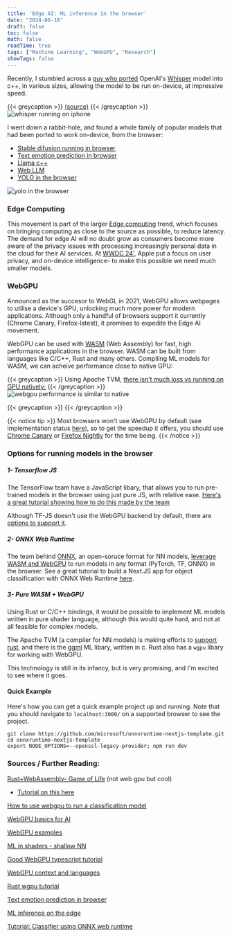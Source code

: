 ```yaml
---
title: 'Edge AI: ML inference in the browser'
date: "2024-06-18"
draft: false
toc: false
math: false
readTime: true
tags: ["Machine Learning", "WebGPU", "Research"]
showTags: false
---
```


Recently, I stumbled across a [guy who ported](https://whisper.ggerganov.com/) OpenAI's [Whisper](https://github.com/openai/whisper) model into c++, in various sizes, allowing the model to be run on-device, at impressive speed.

{{< greycaption >}} [(source)](https://github.com/ggerganov/whisper.cpp) {{< /greycaption >}}
![whisper running on iphone](/images/whisper_iphone.gif#smaller)

I went down a rabbit-hole, and found a whole family of popular models that had been ported to work on-device, from the browser:
* [Stable difusion running in browser](https://websd.mlc.ai/#text-to-image-generation-demo)
* [Text emotion prediction in browser](https://github.com/jobergum/browser-ml-inference?tab=readme-ov-file)
* [Llama c++](https://github.com/ggerganov/llama.cpp)
* [Web LLM](https://webllm.mlc.ai/)
* [YOLO in the browser](https://hyuto.github.io/yolov5-onnxruntime-web/)

![yolo in the browser](/images/yolo_browser.png#small)

### Edge Computing
This movement is part of the larger [Edge computing](https://www.cloudflare.com/learning/serverless/glossary/what-is-edge-computing/) trend, which focuses on bringing computing as close to the source as possible, to reduce latency. The demand for edge AI will no doubt grow as consumers become more aware of the privacy issues with processing increasingly personal data in the cloud for their AI services. At [WWDC 24'](https://machinelearning.apple.com/research/introducing-apple-foundation-models), Apple put a focus on user privacy, and on-device intelligence- to make this possible we need much smaller models.

### WebGPU
Announced as the succesor to WebGL in 2021, WebGPU allows webpages to utilise a device's GPU, unlocking much more power for modern applications. Although only a handful of browsers support it currently (Chrome Canary, Firefox-latest), it promises to expedite the Edge AI movement.

WebGPU can be used with [WASM](https://webassembly.org/) (Web Assembly) for fast, high performance applications in the browser. WASM can be built from languages like C/C++, Rust and many others. Compiling ML models for WASM, we can acheive performance close to native GPU:

{{< greycaption >}} Using Apache TVM, [there isn't much loss vs running on GPU natively:](https://tvm.apache.org/2020/05/14/compiling-machine-learning-to-webassembly-and-webgpu) {{< /greycaption >}}
![webgpu performance is similar to native](/images/webgpu_comparison.png#smaller)

{{< greycaption >}} {{< /greycaption >}}

{{< notice tip >}}
Most browsers won't use WebGPU by default (see implementation status [here](https://github.com/gpuweb/gpuweb/wiki/Implementation-Status)), so to get the speedup it offers, you should use [Chrome Canary](https://www.google.com/intl/en_uk/chrome/canary/) or [Firefox Nightly](https://wiki.mozilla.org/Nightly) for the time being.
{{< /notice >}}

### Options for running models in the browser

##### 1- Tensorflow JS
The TensorFlow team have a JavaScript libary, that allows you to run pre-trained models in the browser using just pure JS, with relative ease. [Here's a great tutorial showing how to do this made by the team](https://www.youtube.com/watch?v=5QAO0mKFAKE)

Although TF-JS doesn't use the WebGPU backend by default, there are [options to support it](https://stackoverflow.com/questions/58112073/how-to-activate-webgpu-backend-on-tensorflow-js).

##### 2- ONNX Web Runtime
The team behind [ONNX](https://onnx.ai/), an open-soruce format for NN models, [leverage WASM and WebGPU](https://cloudblogs.microsoft.com/opensource/2021/09/02/onnx-runtime-web-running-your-machine-learning-model-in-browser/) to run models in any format (PyTorch, TF, ONNX) in the browser. See a great tutorial to build a Next.JS app for object classification with ONNX Web Runtime [here](https://onnxruntime.ai/docs/tutorials/web/classify-images-nextjs-github-template.html).

##### 3- Pure WASM + WebGPU
Using Rust or C/C++ bindings, it would be possible to implement ML models written in pure shader language, although this would quite hard, and not at all feasible for complex models.

The Apache TVM (a compiler for NN models) is making efforts to [support rust](https://github.com/apache/incubator-tvm/tree/master/rust), and there is the [ggml](https://github.com/ggerganov/ggml) ML libary, written in c. Rust also has a `wgpu` libary for working with WebGPU.

This technology is still in its infancy, but is very promising, and I'm excited to see where it goes.

#### Quick Example
Here's how you can get a quick example project up and running. Note that you should navigate to `localhost:3000/` on a supported browser to see the project.
```
git clone https://github.com/microsoft/onnxruntime-nextjs-template.git
cd onnxruntime-nextjs-template
export NODE_OPTIONS=--openssl-legacy-provider; npm run dev
```

### Sources / Further Reading:

[Rust+WebAssembly- Game of Life](https://wasm-game-of-life.shalzz.vercel.app/)
	(not web gpu but cool)
- [Tutorial on this here](https://rustwasm.github.io/book/game-of-life/hello-world.html)

[How to use webgpu to run a classification model](https://blog.logrocket.com/webgpu-accelerate-ml-workloads-browser/)

[WebGPU basics for AI](https://lablab.ai/tech/webgpu)

[WebGPU examples](https://webgpu.github.io/webgpu-samples/?sample=cornell)

[ML in shaders - shallow NN](https://darienbrito.com/2019/07/20/machine-learning-in-shaders-2-shallow-neural-network/)

[Good WebGPU typescript tutorial](https://alain.xyz/blog/raw-webgpu)

[WebGPU context and languages](https://cohost.org/mcc/post/1406157-i-want-to-talk-about-webgpu)

[Rust wgpu tutorial](https://sotrh.github.io/learn-wgpu/#why-rust)

[Text emotion prediction in browser](https://github.com/jobergum/browser-ml-inference?tab=readme-ov-file)

[ML inference on the edge](https://bergum.medium.com/moving-ml-inference-from-the-cloud-to-the-edge-d6f98dbdb2e3)

[Tutorial: Classifier using ONNX web runtime](https://onnxruntime.ai/docs/tutorials/web/classify-images-nextjs-github-template.html)
